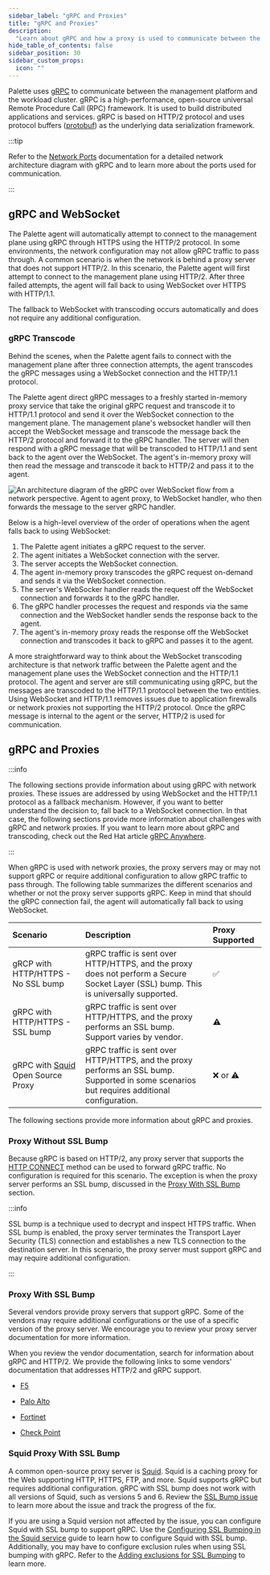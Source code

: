 ```yaml
---
sidebar_label: "gRPC and Proxies"
title: "gRPC and Proxies"
description:
  "Learn about gRPC and how a proxy is used to communicate between the management platform and the workload cluster."
hide_table_of_contents: false
sidebar_position: 30
sidebar_custom_props:
  icon: ""
---
```


Palette uses [gRPC](https://grpc.io) to communicate between the management platform and the workload cluster. gRPC is a
high-performance, open-source universal Remote Procedure Call (RPC) framework. It is used to build distributed
applications and services. gRPC is based on HTTP/2 protocol and uses protocol buffers
([protobuf](https://protobuf.dev/)) as the underlying data serialization framework.

:::tip

Refer to the [Network Ports](networking-ports.md) documentation for a detailed network architecture diagram with gRPC
and to learn more about the ports used for communication.

:::

## gRPC and WebSocket

The Palette agent will automatically attempt to connect to the management plane using gRPC through HTTPS using the
HTTP/2 protocol. In some environments, the network configuration may not allow gRPC traffic to pass through. A common
scenario is when the network is behind a proxy server that does not support HTTP/2. In this scenario, the Palette agent
will first attempt to connect to the management plane using HTTP/2. After three failed attempts, the agent will fall
back to using WebSocket over HTTPS with HTTP/1.1.

The fallback to WebSocket with transcoding occurs automatically and does not require any additional configuration.

### gRPC Transcode

Behind the scenes, when the Palette agent fails to connect with the management plane after three connection attempts,
the agent transcodes the gRPC messages using a WebSocket connection and the HTTP/1.1 protocol.

The Palette agent direct gRPC messages to a freshly started in-memory proxy service that take the original gRPC request
and transcode it to HTTP/1.1 protocol and send it over the WebSocket connection to the mangement plane. The management
plane's websocket handler will then accept the WebSocket message and transcode the message back the HTTP/2 protocol and
forward it to the gRPC handler. The server will then respond with a gRPC message that will be transcoded to HTTP/1.1 and
sent back to the agent over the WebSocket. The agent's in-memory proxy will then read the message and transcode it back
to HTTP/2 and pass it to the agent.

![An architecture diagram of the gRPC over WebSocket flow from a network perspective. Agent to agent proxy, to WebSocket handler, who then forwards the message to the server gRPC handler.](/architecture_grps-proxy_grpc-websocket.webp)

Below is a high-level overview of the order of operations when the agent falls back to using WebSocket:

1. The Palette agent initiates a gRPC request to the server.
2. The agent initiates a WebSocket connection with the server.
3. The server accepts the WebSocket connection.
4. The agent in-memory proxy transcodes the gRPC request on-demand and sends it via the WebSocket connection.
5. The server's WebSocker handler reads the request off the WebSocket connection and forwards it to the gRPC handler.
6. The gRPC handler processes the request and responds via the same connection and the WebSocket handler sends the
   response back to the agent.
7. The agent's in-memory proxy reads the response off the WebSocket connection and transcodes it back to gRPC and passes
   it to the agent.

A more straightforward way to think about the WebSocket transcoding architecture is that network traffic between the
Palette agent and the management plane uses the WebSocket connection and the HTTP/1.1 protocol. The agent and server are
still communicating using gRPC, but the messages are transcoded to the HTTP/1.1 protocol between the two entities. Using
WebSocket and HTTP/1.1 removes issues due to application firewalls or network proxies not supporting the HTTP/2
protocol. Once the gRPC message is internal to the agent or the server, HTTP/2 is used for communication.

## gRPC and Proxies

:::info

The following sections provide information about using gRPC with network proxies. These issues are addressed by using
WebSocket and the HTTP/1.1 protocol as a fallback mechanism. However, if you want to better understand the decision to,
fall back to a WebSocket connection. In that case, the following sections provide more information about challenges with
gRPC and network proxies. If you want to learn more about gRPC and transcoding, check out the Red Hat article
[gRPC Anywhere](https://www.redhat.com/en/blog/grpc-anywhere).

:::

When gRPC is used with network proxies, the proxy servers may or may not support gRPC or require additional
configuration to allow gRPC traffic to pass through. The following table summarizes the different scenarios and whether
or not the proxy server supports gRPC. Keep in mind that should the gRPC connection fail, the agent will automatically
fall back to using WebSocket.

| **Scenario**                                                      | **Description**                                                                                                                              | **Proxy Supported** |
| :---------------------------------------------------------------- | :------------------------------------------------------------------------------------------------------------------------------------------- | :------------------ |
| gRCP with HTTP/HTTPS - No SSL bump                                | gRPC traffic is sent over HTTP/HTTPS, and the proxy does not perform a Secure Socket Layer (SSL) bump. This is universally supported.        | ✅                  |
| gRPC with HTTP/HTTPS - SSL bump                                   | gRPC traffic is sent over HTTP/HTTPS, and the proxy performs an SSL bump. Support varies by vendor.                                          | ⚠️                  |
| gRPC with [Squid](https://wiki.squid-cache.org) Open Source Proxy | gRPC traffic is sent over HTTP/HTTPS, and the proxy performs an SSL bump. Supported in some scenarios but requires additional configuration. | ❌ or ⚠️            |

The following sections provide more information about gRPC and proxies.

### Proxy Without SSL Bump

Because gRPC is based on HTTP/2, any proxy server that supports the
[HTTP CONNECT](https://developer.mozilla.org/en-US/docs/Web/HTTP/Methods/CONNECT) method can be used to forward gRPC
traffic. No configuration is required for this scenario. The exception is when the proxy server performs an SSL bump,
discussed in the [Proxy With SSL Bump](#proxy-with-ssl-bump) section.

:::info

SSL bump is a technique used to decrypt and inspect HTTPS traffic. When SSL bump is enabled, the proxy server terminates
the Transport Layer Security (TLS) connection and establishes a new TLS connection to the destination server. In this
scenario, the proxy server must support gRPC and may require additional configuration.

:::

### Proxy With SSL Bump

Several vendors provide proxy servers that support gRPC. Some of the vendors may require additional configurations or
the use of a specific version of the proxy server. We encourage you to review your proxy server documentation for more
information.

When you review the vendor documentation, search for information about gRPC and HTTP/2. We provide the following links
to some vendors' documentation that addresses HTTP/2 and gRPC support.

- [F5](https://my.f5.com/manage/s/article/K47440400)

- [Palo Alto](https://knowledgebase.paloaltonetworks.com/KCSArticleDetail?id=kA10g000000CmdQCAS)

- [Fortinet](https://docs.fortinet.com/document/fortigate/7.4.0/administration-guide/710924/https-2-support-in-proxy-mode-ssl-inspection)

- [Check Point](https://support.checkpoint.com/results/sk/sk116022)

### Squid Proxy With SSL Bump

A common open-source proxy server is [Squid](https://wiki.squid-cache.org). Squid is a caching proxy for the Web
supporting HTTP, HTTPS, FTP, and more. Squid supports gRPC but requires additional configuration. gRPC with SSL bump
does not work with all versions of Squid, such as versions 5 and 6. Review the
[SSL Bump issue](https://bugs.squid-cache.org/show_bug.cgi?id=5245) to learn more about the issue and track the progress
of the fix.

If you are using a Squid version not affected by the issue, you can configure Squid with SSL bump to support gRPC. Use
the [Configuring SSL Bumping in the Squid service](https://support.kaspersky.com/KWTS/6.1/en-US/166244.htm) guide to
learn how to configure Squid with SSL bump. Additionally, you may have to configure exclusion rules when using SSL
bumping with gRPC. Refer to the
[Adding exclusions for SSL Bumping](https://support.kaspersky.com/KWTS/6.1/en-US/193664.htm) to learn more.
